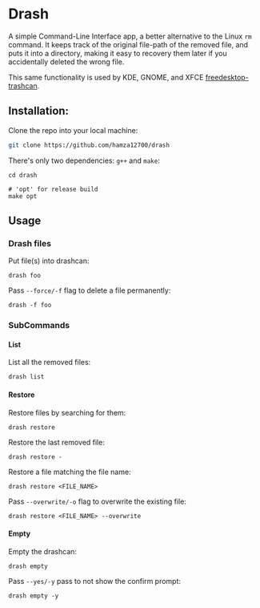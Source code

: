 # Drash

A simple Command-Line Interface app, a better alternative to the Linux `rm`
command. It keeps track of the original file-path of the removed file, and puts
it into a directory, making it easy to recovery them later if you accidentally
deleted the wrong file.

This same functionality is used by KDE, GNOME, and XFCE [freedesktop-trashcan](https://www.freedesktop.org/wiki/Specifications/trash-spec/).

## Installation:

Clone the repo into your local machine:
```bash
git clone https://github.com/hamza12700/drash
```

There's only two dependencies: `g++` and `make`:
```bsah
cd drash

# 'opt' for release build
make opt
```

## Usage

### Drash files

Put file(s) into drashcan:
```
drash foo
```

Pass `--force/-f` flag to delete a file permanently:
```
drash -f foo
```

### SubCommands

#### List

List all the removed files:
```
drash list
```

#### Restore

Restore files by searching for them:
```
drash restore
```

Restore the last removed file:
```
drash restore -
```

Restore a file matching the file name:
```
drash restore <FILE_NAME>
```

Pass `--overwrite/-o` flag to overwrite the existing file:
```
drash restore <FILE_NAME> --overwrite
```

#### Empty

Empty the drashcan:
```
drash empty
```

Pass `--yes/-y` pass to not show the confirm prompt:
```
drash empty -y
```

